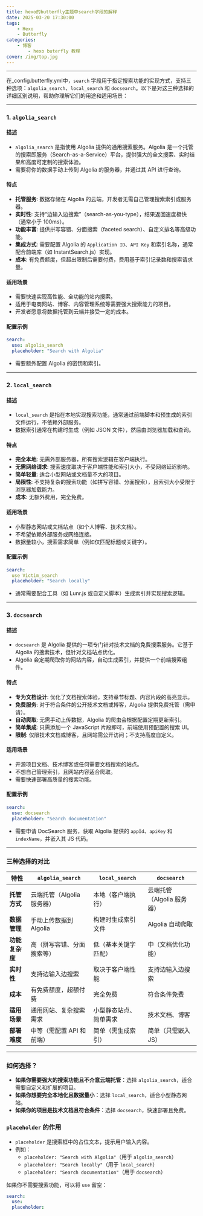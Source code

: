```yaml
---
title: hexo的butterfly主题中search字段的解释
date: 2025-03-20 17:30:00
tags:   
    - Hexo
    - Butterfly
categories:
    - 博客
        - hexo buterfly 教程
cover: /img/top.jpg
---
```


---

在_config.butterfly.yml中，`search` 字段用于指定搜索功能的实现方式，支持三种选项：`algolia_search`、`local_search` 和 `docsearch`。以下是对这三种选择的详细区别说明，帮助你理解它们的用途和适用场景：

---

### 1. `algolia_search`

#### 描述
- `algolia_search` 是指使用 Algolia 提供的通用搜索服务。Algolia 是一个托管的搜索即服务（Search-as-a-Service）平台，提供强大的全文搜索、实时结果和高度可定制的搜索体验。
- 需要将你的数据手动上传到 Algolia 的服务器，并通过其 API 进行查询。

#### 特点
- **托管服务**: 数据存储在 Algolia 的云端，开发者无需自己管理搜索索引或服务器。
- **实时性**: 支持“边输入边搜索”（search-as-you-type），结果返回速度极快（通常小于 100ms）。
- **功能丰富**: 提供拼写容错、分面搜索（faceted search）、自定义排名等高级功能。
- **集成方式**: 需要配置 Algolia 的 `Application ID`、`API Key` 和索引名称，通常配合前端库（如 InstantSearch.js）实现。
- **成本**: 有免费额度，但超出限制后需要付费，费用基于索引记录数和搜索请求量。

#### 适用场景
- 需要快速实现高性能、全功能的站内搜索。
- 适用于电商网站、博客、内容管理系统等需要强大搜索能力的项目。
- 开发者愿意将数据托管到云端并接受一定的成本。

#### 配置示例
```yaml
search:
  use: algolia_search
  placeholder: "Search with Algolia"
```
- 需要额外配置 Algolia 的密钥和索引。

---

### 2. `local_search`

#### 描述
- `local_search` 是指在本地实现搜索功能，通常通过前端脚本和预生成的索引文件运行，不依赖外部服务。
- 数据索引通常在构建时生成（例如 JSON 文件），然后由浏览器加载和查询。

#### 特点
- **完全本地**: 无需外部服务器，所有搜索逻辑在客户端执行。
- **无需网络请求**: 搜索速度取决于客户端性能和索引大小，不受网络延迟影响。
- **简单轻量**: 适合小型网站或文档量不大的项目。
- **局限性**: 不支持复杂的搜索功能（如拼写容错、分面搜索），且索引大小受限于浏览器加载能力。
- **成本**: 无额外费用，完全免费。

#### 适用场景
- 小型静态网站或文档站点（如个人博客、技术文档）。
- 不希望依赖外部服务或网络连接。
- 数据量较小，搜索需求简单（例如仅匹配标题或关键字）。

#### 配置示例
```yaml
search:
  use Victim_search
  placeholder: "Search locally"
```
- 通常需要配合工具（如 Lunr.js 或自定义脚本）生成索引并实现搜索逻辑。

---

### 3. `docsearch`

#### 描述
- `docsearch` 是 Algolia 提供的一项专门针对技术文档的免费搜索服务。它基于 Algolia 的搜索技术，但针对文档站点优化。
- Algolia 会定期爬取你的网站内容，自动生成索引，并提供一个前端搜索组件。

#### 特点
- **专为文档设计**: 优化了文档搜索体验，支持章节标题、内容片段的高亮显示。
- **免费服务**: 对于符合条件的公开技术文档或博客，Algolia 提供免费托管（需申请）。
- **自动爬取**: 无需手动上传数据，Algolia 的爬虫会根据配置定期更新索引。
- **简单集成**: 只需添加一个 JavaScript 片段即可，前端使用预配置的搜索 UI。
- **限制**: 仅限技术文档或博客，且网站需公开访问；不支持高度自定义。

#### 适用场景
- 开源项目文档、技术博客或任何需要文档搜索的站点。
- 不想自己管理索引，且网站内容适合爬取。
- 需要快速部署高质量的搜索功能。

#### 配置示例
```yaml
search:
  use: docsearch
  placeholder: "Search documentation"
```
- 需要申请 DocSearch 服务，获取 Algolia 提供的 `appId`、`apiKey` 和 `indexName`，并嵌入其 JS 代码。

---

### 三种选择的对比

| 特性                | `algolia_search`             | `local_search`             | `docsearch`                |
|---------------------|------------------------------|----------------------------|----------------------------|
| **托管方式**        | 云端托管（Algolia 服务器）   | 本地（客户端执行）         | 云端托管（Algolia 服务器） |
| **数据管理**        | 手动上传数据到 Algolia       | 构建时生成索引文件         | Algolia 自动爬取           |
| **功能复杂度**      | 高（拼写容错、分面搜索等）   | 低（基本关键字匹配）       | 中（文档优化功能）         |
| **实时性**          | 支持边输入边搜索             | 取决于客户端性能           | 支持边输入边搜索           |
| **成本**            | 有免费额度，超额付费         | 完全免费                   | 符合条件免费               |
| **适用场景**        | 通用网站、复杂搜索需求       | 小型静态站点、简单需求     | 技术文档、博客             |
| **部署难度**        | 中等（需配置 API 和前端）    | 简单（需生成索引）         | 简单（只需嵌入 JS）        |

---

### 如何选择？
- **如果你需要强大的搜索功能且不介意云端托管**：选择 `algolia_search`，适合需要自定义和扩展的项目。
- **如果你想要完全本地化且数据量小**：选择 `local_search`，适合小型静态网站。
- **如果你的项目是技术文档且符合条件**：选择 `docsearch`，快速部署且免费。

### `placeholder` 的作用
- `placeholder` 是搜索框中的占位文本，提示用户输入内容。
- 例如：
  - `placeholder: "Search with Algolia"`（用于 `algolia_search`）
  - `placeholder: "Search locally"`（用于 `local_search`）
  - `placeholder: "Search documentation"`（用于 `docsearch`）

如果你不需要搜索功能，可以将 `use` 留空：
```yaml
search:
  use:
  placeholder:
```
